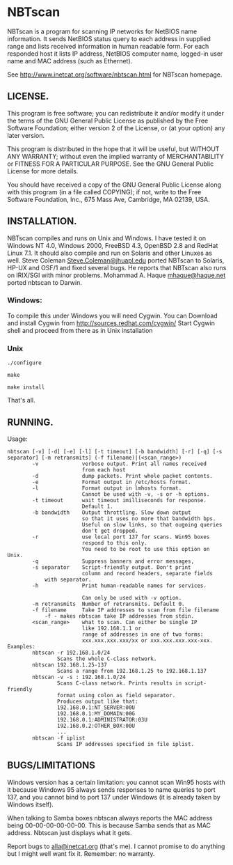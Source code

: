 # NBTscan

NBTscan is a program for scanning IP networks for NetBIOS name
information. It sends NetBIOS status query to each address in
supplied range and lists received information in human
readable form. For each responded host it lists IP address,
NetBIOS computer name, logged-in user name and MAC address 
(such as Ethernet).

See http://www.inetcat.org/software/nbtscan.html for
NBTscan homepage.

## LICENSE.

This program is free software; you can redistribute it and/or modify
it under the terms of the GNU General Public License as published by
the Free Software Foundation; either version 2 of the License, or
(at your option) any later version.

This program is distributed in the hope that it will be useful,
but WITHOUT ANY WARRANTY; without even the implied warranty of
MERCHANTABILITY or FITNESS FOR A PARTICULAR PURPOSE.  See the
GNU General Public License for more details.

You should have received a copy of the GNU General Public License
along with this program (in a file called COPYING); if not, write 
to the Free Software Foundation, Inc., 675 Mass Ave, Cambridge, 
MA 02139, USA.

## INSTALLATION.

NBTscan compiles and runs on Unix and Windows. I have tested it
on Windows NT 4.0, Windows 2000, FreeBSD 4.3, OpenBSD 2.8
and RedHat Linux 7.1. It should also compile and run on Solaris
and other Linuxes as well.  Steve Coleman 
<Steve.Coleman@jhuapl.edu> ported NBTscan to Solaris, HP-UX and 
OSF/1 and fixed several bugs. He reports that NBTscan also runs 
on IRIX/SGI with minor problems. Mohammad A. Haque 
<mhaque@haque.net> ported nbtscan to Darwin.

### Windows:

To compile this under Windows you will need Cygwin. You can
Download and install Cygwin from 
http://sources.redhat.com/cygwin/
Start Cygwin shell and proceed from there as in Unix 
installation

### Unix

```
./configure

make

make install
```

That's all.

## RUNNING.

Usage:

```
nbtscan [-v] [-d] [-e] [-l] [-t timeout] [-b bandwidth] [-r] [-q] [-s separator] [-m retransmits] (-f filename)|(<scan_range>) 
        -v              verbose output. Print all names received
                        from each host
        -d              dump packets. Print whole packet contents.
        -e              Format output in /etc/hosts format.
        -l              Format output in lmhosts format.
                        Cannot be used with -v, -s or -h options.
        -t timeout      wait timeout imilliseconds for response.
                        Default 1.
        -b bandwidth    Output throttling. Slow down output
                        so that it uses no more that bandwidth bps.
                        Useful on slow links, so that ougoing queries
                        don't get dropped.
        -r              use local port 137 for scans. Win95 boxes
                        respond to this only.
                        You need to be root to use this option on Unix.
        -q              Suppress banners and error messages,
        -s separator    Script-friendly output. Don't print
                        column and record headers, separate fields 
			with separator.
        -h              Print human-readable names for services.

                        Can only be used with -v option.
        -m retransmits  Number of retransmits. Default 0.
        -f filename     Take IP addresses to scan from file filename
			-f - makes nbtscan take IP addresses from stdin.
        <scan_range>    what to scan. Can either be single IP
                        like 192.168.1.1 or
                        range of addresses in one of two forms: 
                        xxx.xxx.xxx.xxx/xx or xxx.xxx.xxx.xxx-xxx.
Examples:
        nbtscan -r 192.168.1.0/24
                Scans the whole C-class network.
        nbtscan 192.168.1.25-137
                Scans a range from 192.168.1.25 to 192.168.1.137
        nbtscan -v -s : 192.168.1.0/24
                Scans C-class network. Prints results in script-friendly
                format using colon as field separator.
                Produces output like that:
                192.168.0.1:NT_SERVER:00U
                192.168.0.1:MY_DOMAIN:00G
                192.168.0.1:ADMINISTRATOR:03U
                192.168.0.2:OTHER_BOX:00U
                ...
        nbtscan -f iplist
                Scans IP addresses specified in file iplist.
```

## BUGS/LIMITATIONS

Windows version has a certain limitation: you cannot scan Win95 
hosts with it because Windows 95 always sends responses to name 
queries to port 137, and you cannot bind to port 137 under
Windows (it is already taken by Windows itself).

When talking to Samba boxes nbtscan always reports the MAC 
address being 00-00-00-00-00-00. This is because Samba sends 
that as MAC address. Nbtscan just displays what it gets.

Report bugs to alla@inetcat.org (that's me). I cannot promise to
do anything but I might well want fix it. Remember: no warranty.
